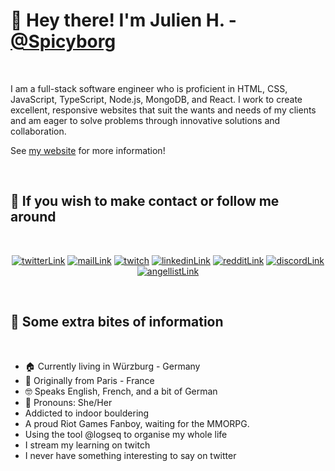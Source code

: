 

<h1>👋 Hey there! I'm Julien H. - <a href="https://twitter.com/spicyborg">@Spicyborg</a></h1>
<br>

<p>I am a full-stack software engineer who is proficient in HTML, CSS, JavaScript, TypeScript, Node.js, MongoDB, and React. I work to create excellent, responsive websites that suit the wants and needs of my clients and am eager to solve problems through innovative solutions and collaboration.</p>

<p>See <a href="">my website</a> for more information!</p>
<br>

<h2 align="left">💬 If you wish to make contact or follow me around</h2>
<br>
<p align="center">
<a href="https://twitter.com/spicyborg" target="blank"><img src="https://img.shields.io/badge/Twitter-1DA1F2?style=for-the-badge&logo=twitter&logoColor=white" alt="twitterLink"/></a>
<a href="mailto:spicyborg@protonmail.com"><img src="https://img.shields.io/badge/ProtonMail-8B89CC?style=for-the-badge&logo=protonmail&logoColor=white" alt="mailLink"></a>
<a href="" target="blank"><img src="https://img.shields.io/badge/Twitch-%239146FF.svg?style=for-the-badge&logo=Twitch&logoColor=white" alt="twitch"/></a>
<a href="" target="blank"><img src="https://img.shields.io/badge/LinkedIn-0077B5?style=for-the-badge&logo=linkedin&logoColor=white" alt="linkedinLink"/></a>
<a href="" target="blank"><img src="https://img.shields.io/badge/Reddit-%23FF4500.svg?style=for-the-badge&logo=Reddit&logoColor=white" alt="redditLink"/></a>
<a href="" target="blank"><img src="https://img.shields.io/badge/Discord-%237289DA.svg?style=for-the-badge&logo=discord&logoColor=white" alt="discordLink"/></a>
<a href="https://twitter.com/spicyborg" target="blank"><img src="https://img.shields.io/badge/AngelList-%23D4D4D4.svg?style=for-the-badge&logo=AngelList&logoColor=black" alt="angellistLink"/></a>
</p>
<br>

<h2 align="left">🎨 Some extra bites of information</h2>
<br>
<ul>
  
  <li>🏠 Currently living in Würzburg - Germany</li>
  <li>🌱 Originally from Paris - France</li>
  <li>🤓 Speaks English, French, and a bit of German</li>
  <li>👩 Pronouns: She/Her</li>
  <li>Addicted to indoor bouldering</li>
  <li>A proud Riot Games Fanboy, waiting for the MMORPG.</li>
  <li>Using the tool @logseq to organise my whole life</li>
  <li>I stream my learning on twitch</li>
  <li>I never have something interesting to say on twitter</li>
</ul>
</p>
